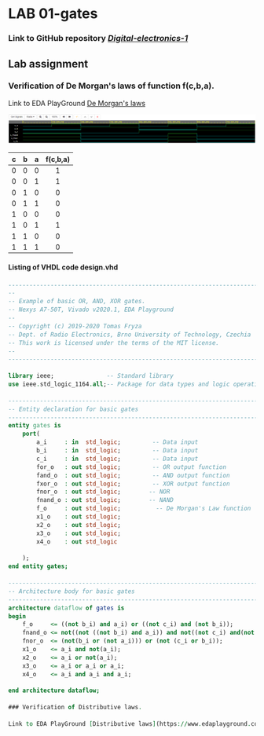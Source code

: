 # LAB 01-gates

### Link to GitHub repository [*Digital-electronics-1*](https://github.com/xknobm00/Digital-electronics-1)

## Lab assignment

### Verification of De Morgan's laws of function f(c,b,a).

Link to EDA PlayGround [De Morgan's laws](https://www.edaplayground.com/x/fDPy)

![De Morgan's laws simulation in EDA PlayGround](IMAGES/DeM_law.png)

| **c** | **b** |**a** | **f(c,b,a)** |
| :-: | :-: | :-: | :-: |
| 0 | 0 | 0 | 1 |
| 0 | 0 | 1 | 1 |
| 0 | 1 | 0 | 0 |
| 0 | 1 | 1 | 0 |
| 1 | 0 | 0 | 0 |
| 1 | 0 | 1 | 1 |
| 1 | 1 | 0 | 0 |
| 1 | 1 | 1 | 0 |

#### Listing of VHDL code design.vhd
```vhdl
------------------------------------------------------------------------
--
-- Example of basic OR, AND, XOR gates.
-- Nexys A7-50T, Vivado v2020.1, EDA Playground
--
-- Copyright (c) 2019-2020 Tomas Fryza
-- Dept. of Radio Electronics, Brno University of Technology, Czechia
-- This work is licensed under the terms of the MIT license.
--
------------------------------------------------------------------------

library ieee;               -- Standard library
use ieee.std_logic_1164.all;-- Package for data types and logic operations

------------------------------------------------------------------------
-- Entity declaration for basic gates
------------------------------------------------------------------------
entity gates is
    port(
        a_i     : in  std_logic;         -- Data input
        b_i     : in  std_logic;         -- Data input
        c_i     : in  std_logic;         -- Data input
        for_o   : out std_logic;         -- OR output function
        fand_o  : out std_logic;         -- AND output function
        fxor_o  : out std_logic;         -- XOR output function
        fnor_o  : out std_logic;        -- NOR
        fnand_o : out std_logic;        -- NAND
        f_o 	: out std_logic;          -- De Morgan's Law function
        x1_o	: out std_logic; 
        x2_o	: out std_logic;
        x3_o	: out std_logic;
        x4_o	: out std_logic 
        
    );
end entity gates;

------------------------------------------------------------------------
-- Architecture body for basic gates
------------------------------------------------------------------------
architecture dataflow of gates is
begin
	f_o	    <= ((not b_i) and a_i) or ((not c_i) and (not b_i));				         	--De Morgan's Law
    fnand_o <= not((not ((not b_i) and a_i)) and not((not c_i) and(not b_i)));	--AND
    fnor_o	<= (not(b_i or (not a_i))) or (not (c_i or b_i));			          		--OR
    x1_o 	<= a_i and not(a_i);
    x2_o	<= a_i or not(a_i);
    x3_o	<= a_i or a_i or a_i;
    x4_o	<= a_i and a_i and a_i;

end architecture dataflow;

### Verification of Distributive laws.

Link to EDA PlayGround [Distributive laws](https://www.edaplayground.com/x/fDPy)
